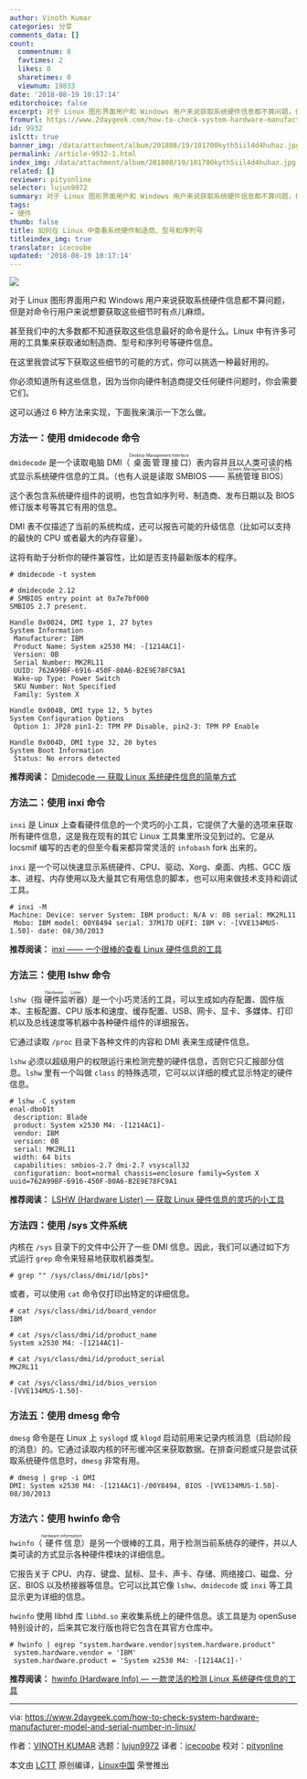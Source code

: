 ```yaml
---
author: Vinoth Kumar
categories: 分享
comments_data: []
count:
  commentnum: 0
  favtimes: 2
  likes: 0
  sharetimes: 0
  viewnum: 19833
date: '2018-08-19 10:17:14'
editorchoice: false
excerpt: 对于 Linux 图形界面用户和 Windows 用户来说获取系统硬件信息都不算问题，但是对命令行用户来说想要获取这些细节时有点儿麻烦。
fromurl: https://www.2daygeek.com/how-to-check-system-hardware-manufacturer-model-and-serial-number-in-linux/
id: 9932
islctt: true
banner_img: /data/attachment/album/201808/19/101700kyth5iil4d4huhaz.jpg
permalink: /article-9932-1.html
index_img: /data/attachment/album/201808/19/101700kyth5iil4d4huhaz.jpg.thumb.jpg
related: []
reviewer: pityonline
selector: lujun9972
summary: 对于 Linux 图形界面用户和 Windows 用户来说获取系统硬件信息都不算问题，但是对命令行用户来说想要获取这些细节时有点儿麻烦。
tags:
- 硬件
thumb: false
title: 如何在 Linux 中查看系统硬件制造商、型号和序列号
titleindex_img: true
translator: icecoobe
updated: '2018-08-19 10:17:14'
---
```


![](/data/attachment/album/201808/19/101700kyth5iil4d4huhaz.jpg)


对于 Linux 图形界面用户和 Windows 用户来说获取系统硬件信息都不算问题，但是对命令行用户来说想要获取这些细节时有点儿麻烦。


甚至我们中的大多数都不知道获取这些信息最好的命令是什么。Linux 中有许多可用的工具集来获取诸如制造商、型号和序列号等硬件信息。


在这里我尝试写下获取这些细节的可能的方式，你可以挑选一种最好用的。


你必须知道所有这些信息，因为当你向硬件制造商提交任何硬件问题时，你会需要它们。


这可以通过 6 种方法来实现，下面我来演示一下怎么做。


### 方法一：使用 dmidecode 命令


`dmidecode` 是一个读取电脑 DMI（<ruby> 桌面管理接口 <rt>  Desktop Management Interface </rt></ruby>）表内容并且以人类可读的格式显示系统硬件信息的工具。（也有人说是读取 SMBIOS —— <ruby> 系统管理 BIOS <rt>  System Management BIOS </rt></ruby>）


这个表包含系统硬件组件的说明，也包含如序列号、制造商、发布日期以及 BIOS 修订版本号等其它有用的信息。


DMI 表不仅描述了当前的系统构成，还可以报告可能的升级信息（比如可以支持的最快的 CPU 或者最大的内存容量）。


这将有助于分析你的硬件兼容性，比如是否支持最新版本的程序。



```
# dmidecode -t system

# dmidecode 2.12
# SMBIOS entry point at 0x7e7bf000
SMBIOS 2.7 present.

Handle 0x0024, DMI type 1, 27 bytes
System Information
 Manufacturer: IBM
 Product Name: System x2530 M4: -[1214AC1]-
 Version: 0B
 Serial Number: MK2RL11
 UUID: 762A99BF-6916-450F-80A6-B2E9E78FC9A1
 Wake-up Type: Power Switch
 SKU Number: Not Specified
 Family: System X

Handle 0x004B, DMI type 12, 5 bytes
System Configuration Options
 Option 1: JP20 pin1-2: TPM PP Disable, pin2-3: TPM PP Enable

Handle 0x004D, DMI type 32, 20 bytes
System Boot Information
 Status: No errors detected

```

**推荐阅读：** [Dmidecode –– 获取 Linux 系统硬件信息的简单方式](https://www.2daygeek.com/dmidecode-get-print-display-check-linux-system-hardware-information/)


### 方法二：使用 inxi 命令


`inxi` 是 Linux 上查看硬件信息的一个灵巧的小工具，它提供了大量的选项来获取所有硬件信息，这是我在现有的其它 Linux 工具集里所没见到过的。它是从 locsmif 编写的古老的但至今看来都异常灵活的 `infobash` fork 出来的。


`inxi` 是一个可以快速显示系统硬件、CPU、驱动、Xorg、桌面、内核、GCC 版本、进程、内存使用以及大量其它有用信息的脚本，也可以用来做技术支持和调试工具。



```
# inxi -M
Machine: Device: server System: IBM product: N/A v: 0B serial: MK2RL11
 Mobo: IBM model: 00Y8494 serial: 37M17D UEFI: IBM v: -[VVE134MUS-1.50]- date: 08/30/2013

```

**推荐阅读：** [inxi —— 一个很棒的查看 Linux 硬件信息的工具](https://www.2daygeek.com/inxi-system-hardware-information-on-linux/)


### 方法三：使用 lshw 命令


`lshw`（指<ruby> 硬件监听器 <rt>  Hardware Lister </rt></ruby>）是一个小巧灵活的工具，可以生成如内存配置、固件版本、主板配置、CPU 版本和速度、缓存配置、USB、网卡、显卡、多媒体、打印机以及总线速度等机器中各种硬件组件的详细报告。


它通过读取 `/proc` 目录下各种文件的内容和 DMI 表来生成硬件信息。


`lshw` 必须以超级用户的权限运行来检测完整的硬件信息，否则它只汇报部分信息。`lshw` 里有一个叫做 `class` 的特殊选项，它可以以详细的模式显示特定的硬件信息。



```
# lshw -C system
enal-dbo01t
 description: Blade
 product: System x2530 M4: -[1214AC1]-
 vendor: IBM
 version: 0B
 serial: MK2RL11
 width: 64 bits
 capabilities: smbios-2.7 dmi-2.7 vsyscall32
 configuration: boot=normal chassis=enclosure family=System X uuid=762A99BF-6916-450F-80A6-B2E9E78FC9A1

```

**推荐阅读：** [LSHW (Hardware Lister) –– 获取 Linux 硬件信息的灵巧的小工具](https://www.2daygeek.com/lshw-find-check-system-hardware-information-details-linux/)


### 方法四：使用 /sys 文件系统


内核在 `/sys` 目录下的文件中公开了一些 DMI 信息。因此，我们可以通过如下方式运行 `grep` 命令来轻易地获取机器类型。



```
# grep "" /sys/class/dmi/id/[pbs]*

```

或者，可以使用 `cat` 命令仅打印出特定的详细信息。



```
# cat /sys/class/dmi/id/board_vendor
IBM

# cat /sys/class/dmi/id/product_name
System x2530 M4: -[1214AC1]-

# cat /sys/class/dmi/id/product_serial
MK2RL11

# cat /sys/class/dmi/id/bios_version
-[VVE134MUS-1.50]-

```

### 方法五：使用 dmesg 命令


`dmesg` 命令是在 Linux 上 `syslogd` 或 `klogd` 启动前用来记录内核消息（启动阶段的消息）的。它通过读取内核的环形缓冲区来获取数据。在排查问题或只是尝试获取系统硬件信息时，`dmesg` 非常有用。



```
# dmesg | grep -i DMI
DMI: System x2530 M4: -[1214AC1]-/00Y8494, BIOS -[VVE134MUS-1.50]- 08/30/2013

```

### 方法六：使用 hwinfo 命令


`hwinfo`（<ruby> 硬件信息 <rt>  hardware information </rt></ruby>）是另一个很棒的工具，用于检测当前系统存的硬件，并以人类可读的方式显示各种硬件模块的详细信息。


它报告关于 CPU、内存、键盘、鼠标、显卡、声卡、存储、网络接口、磁盘、分区、BIOS 以及桥接器等信息。它可以比其它像 `lshw`、`dmidecode` 或 `inxi` 等工具显示更为详细的信息。


`hwinfo` 使用 libhd 库 `libhd.so` 来收集系统上的硬件信息。该工具是为 openSuse 特别设计的，后来其它发行版也将它包含在其官方仓库中。



```
# hwinfo | egrep "system.hardware.vendor|system.hardware.product"
 system.hardware.vendor = 'IBM'
 system.hardware.product = 'System x2530 M4: -[1214AC1]-'

```

**推荐阅读：** [hwinfo (Hardware Info) –– 一款灵活的检测 Linux 系统硬件信息的工具](https://www.2daygeek.com/hwinfo-check-display-detect-system-hardware-information-linux/)




---


via: <https://www.2daygeek.com/how-to-check-system-hardware-manufacturer-model-and-serial-number-in-linux/>


作者：[VINOTH KUMAR](https://www.2daygeek.com/author/vinoth/) 选题：[lujun9972](https://github.com/lujun9972) 译者：[icecoobe](https://github.com/icecoobe) 校对：[pityonline](https://github.com/pityonline)


本文由 [LCTT](https://github.com/LCTT/TranslateProject) 原创编译，[Linux中国](https://linux.cn/) 荣誉推出